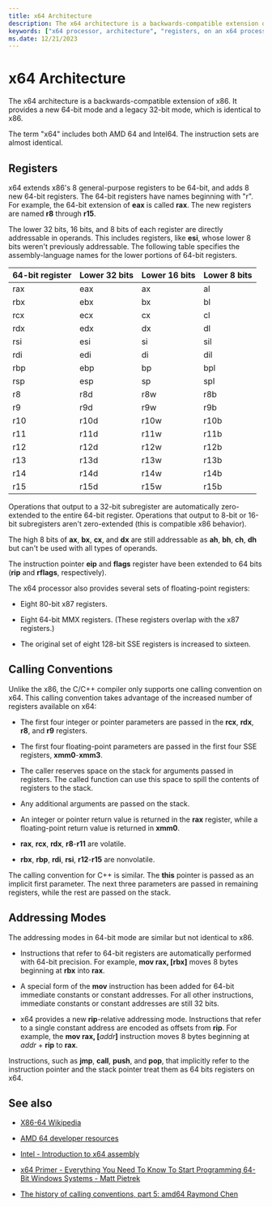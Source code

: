 ```yaml
---
title: x64 Architecture
description: The x64 architecture is a backwards-compatible extension of x86. It provides a legacy 32-bit mode, which is identical to x86, and a new 64-bit mode.
keywords: ["x64 processor, architecture", "registers, on an x64 processor", "x64 processor, registers"]
ms.date: 12/21/2023
---
```


# x64 Architecture

The x64 architecture is a backwards-compatible extension of x86. It provides a new 64-bit mode and a legacy 32-bit mode, which is identical to x86.

The term "x64" includes both AMD 64 and Intel64. The instruction sets are almost identical.

## Registers

x64 extends x86's 8 general-purpose registers to be 64-bit, and adds 8 new 64-bit registers. The 64-bit registers have names beginning with "r". For example, the 64-bit extension of **eax** is called **rax**. The new registers are named **r8** through **r15**.

The lower 32 bits, 16 bits, and 8 bits of each register are directly addressable in operands. This includes registers, like **esi**, whose lower 8 bits weren't previously addressable. The following table specifies the assembly-language names for the lower portions of 64-bit registers.

| 64-bit register | Lower 32 bits | Lower 16 bits | Lower 8 bits |
|-----------------|---------------|---------------|--------------|
| rax             | eax           | ax            | al           |
| rbx             | ebx           | bx            | bl           |
| rcx             | ecx           | cx            | cl           |
| rdx             | edx           | dx            | dl           |
| rsi             | esi           | si            | sil          |
| rdi             | edi           | di            | dil          |
| rbp             | ebp           | bp            | bpl          |
| rsp             | esp           | sp            | spl          |
| r8              | r8d           | r8w           | r8b          |
| r9              | r9d           | r9w           | r9b          |
| r10             | r10d          | r10w          | r10b         |
| r11             | r11d          | r11w          | r11b         |
| r12             | r12d          | r12w          | r12b         |
| r13             | r13d          | r13w          | r13b         |
| r14             | r14d          | r14w          | r14b         |
| r15             | r15d          | r15w          | r15b         |

Operations that output to a 32-bit subregister are automatically zero-extended to the entire 64-bit register. Operations that output to 8-bit or 16-bit subregisters aren't zero-extended (this is compatible x86 behavior).

The high 8 bits of **ax**, **bx**, **cx**, and **dx** are still addressable as **ah**, **bh**, **ch**, **dh** but can't be used with all types of operands.

The instruction pointer **eip** and **flags** register have been extended to 64 bits (**rip** and **rflags**, respectively).

The x64 processor also provides several sets of floating-point registers:

- Eight 80-bit x87 registers.

- Eight 64-bit MMX registers. (These registers overlap with the x87 registers.)

- The original set of eight 128-bit SSE registers is increased to sixteen.

## Calling Conventions

Unlike the x86, the C/C++ compiler only supports one calling convention on x64. This calling convention takes advantage of the increased number of registers available on x64:

- The first four integer or pointer parameters are passed in the **rcx**, **rdx**, **r8**, and **r9** registers.

- The first four floating-point parameters are passed in the first four SSE registers, **xmm0**-**xmm3**.

- The caller reserves space on the stack for arguments passed in registers. The called function can use this space to spill the contents of registers to the stack.

- Any additional arguments are passed on the stack.

- An integer or pointer return value is returned in the **rax** register, while a floating-point return value is returned in **xmm0**.

- **rax**, **rcx**, **rdx**, **r8**-**r11** are volatile.

- **rbx**, **rbp**, **rdi**, **rsi**, **r12**-**r15** are nonvolatile.

The calling convention for C++ is similar. The **this** pointer is passed as an implicit first parameter. The next three parameters are passed in remaining registers, while the rest are passed on the stack.

## Addressing Modes

The addressing modes in 64-bit mode are similar but not identical to x86.

- Instructions that refer to 64-bit registers are automatically performed with 64-bit precision. For example, **mov rax, [rbx]** moves 8 bytes beginning at **rbx** into **rax**.

- A special form of the **mov** instruction has been added for 64-bit immediate constants or constant addresses. For all other instructions, immediate constants or constant addresses are still 32 bits.

- x64 provides a new **rip**-relative addressing mode. Instructions that refer to a single constant address are encoded as offsets from **rip**. For example, the **mov rax, [**<em>addr</em>**]** instruction moves 8 bytes beginning at *addr* + **rip** to **rax**.

Instructions, such as **jmp**, **call**, **push**, and **pop**, that implicitly refer to the instruction pointer and the stack pointer treat them as 64 bits registers on x64.

## See also

- [X86-64 Wikipedia](https://en.wikipedia.org/wiki/X86-64)

- [AMD 64 developer resources](https://developer.amd.com/resources/)

- [Intel - Introduction to x64 assembly](https://software.intel.com/content/www/us/en/develop/articles/introduction-to-x64-assembly.html)

- [x64 Primer - Everything You Need To Know To Start Programming 64-Bit Windows Systems - Matt Pietrek](/archive/msdn-magazine/2006/may/x64-starting-out-in-64-bit-windows-systems-with-visual-c)

- [The history of calling conventions, part 5: amd64 Raymond Chen](https://devblogs.microsoft.com/oldnewthing/20040114-00/?p=41053)
